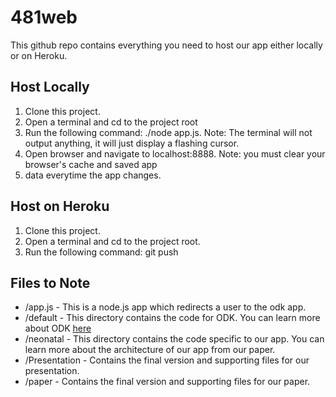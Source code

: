 481web
======
This github repo contains everything you need to host our app either locally or on Heroku.

Host Locally
------
1. Clone this project.
2. Open a terminal and cd to the project root
2. Run the following command: ./node app.js. Note: The terminal will not output anything, it will just display a flashing cursor.
3. Open browser and navigate to localhost:8888. Note: you must clear your browser's cache and saved app
4. data everytime the app changes.


Host on Heroku
------
1. Clone this project.
2. Open a terminal and cd to the project root.
3. Run the following command: git push <url of your heroku app>


Files to Note
------
* /app.js - This is a node.js app which redirects a user to the odk app.
* /default - This directory contains the code for ODK. You can learn more about ODK [here](http://opendatakit.org/use/collect/)
* /neonatal - This directory contains the code specific to our app. You can learn more about the architecture of our app from our paper.
* /Presentation - Contains the final version and supporting files for our presentation.
* /paper - Contains the final version and supporting files for our paper.

